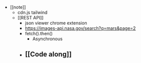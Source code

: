 - [[note]]
	- cdn.js tailwind
	- [[REST API]]
		- json viewer chrome extension
		- https://images-api.nasa.gov/search?q=mars&page=2
		- fetch().then()
			- Asynchronous
		- [[Code along]]
			-